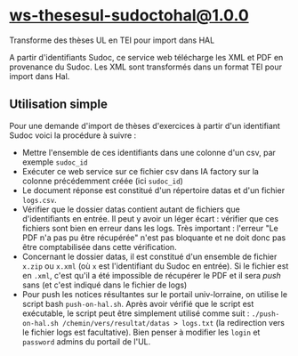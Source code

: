 # ws-thesesul-sudoctohal@1.0.0

Transforme des thèses UL en TEI pour import dans HAL

A partir d'identifiants Sudoc, ce service web télécharge les XML et PDF en provenance du Sudoc. Les XML sont transformés dans un format TEI pour import dans Hal.

## Utilisation simple

Pour une demande d'import de thèses d'exercices à partir d'un identifiant Sudoc voici la procédure à suivre :

- Mettre l'ensemble de ces identifiants dans une colonne d'un csv, par exemple `sudoc_id`
- Exécuter ce web service sur ce fichier csv dans IA factory sur la colonne précédemment créée (ici `sudoc_id`)
- Le document réponse est constitué d'un répertoire datas et d'un fichier `logs.csv`.
- Vérifier que le dossier datas contient autant de fichiers que d'identifiants en entrée. Il peut y avoir un léger écart : vérifier que ces fichiers sont bien en erreur dans les logs. Très important : l'erreur "Le PDF n'a pas pu être récupérée" n'est pas bloquante et ne doit donc pas être comptabilisée dans cette vérification.
- Concernant le dossier datas, il est constitué d'un ensemble de fichier `x.zip` ou `x.xml` (où `x` est l'identifiant du Sudoc en entrée). Si le fichier est en `.xml`, c'est qu'il a été impossible de récupérer le PDF et il sera *push* sans (et c'est indiqué dans le fichier de logs)
- Pour push les notices résultantes sur le portail univ-lorraine, on utilise le script bash `push-on-hal.sh`. Après avoir vérifié que le script est exécutable, le script peut être simplement utilisé comme suit : `./push-on-hal.sh /chemin/vers/resultat/datas > logs.txt` (la redirection vers le fichier logs est facultative). Bien penser à modifier les `login` et `password` admins du portail de l'UL.
